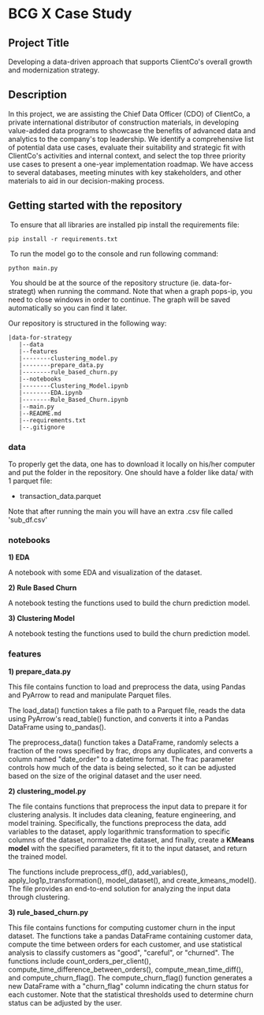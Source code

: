 # BCG X Case Study

## Project Title

Developing a data-driven approach that supports ClientCo's overall growth and modernization strategy.

## Description

In this project, we are assisting the Chief Data Officer (CDO) of ClientCo, a private international distributor of construction materials, in developing value-added data programs to showcase the benefits of advanced data and analytics to the company's top leadership. We identify a comprehensive list of potential data use cases, evaluate their suitability and strategic fit with ClientCo's activities and internal context, and select the top three priority use cases to present a one-year implementation roadmap. We have access to several databases, meeting minutes with key stakeholders, and other materials to aid in our decision-making process. 

## Getting started with the repository
​
To ensure that all libraries are installed pip install the requirements file:
 
```pip install -r requirements.txt```

​
To run the model go to the console and run following command: 
 
```python main.py```

​
You should be at the source of the repository structure (ie. data-for-strategt) when running the command.
Note that when a graph pops-ip, you need to close windows in order to continue. The graph will be saved automatically so you can find it later.

Our repository is structured in the following way:
​
```
|data-for-strategy
   |--data
   |--features
   |--------clustering_model.py
   |--------prepare_data.py
   |--------rule_based_churn.py
   |--notebooks
   |--------Clustering_Model.ipynb
   |--------EDA.ipynb
   |--------Rule_Based_Churn.ipynb
   |--main.py
   |--README.md
   |--requirements.txt
   |--.gitignore
```

### data 

To properly get the data, one has to download it locally on his/her computer and put the folder in the repository. One should have a folder like data/ with 1 parquet file:
- transaction_data.parquet

Note that after running the main you will have an extra .csv file called 'sub_df.csv'

### notebooks

**1) EDA**

A notebook with some EDA and visualization of the dataset.

**2) Rule Based Churn**

A notebook testing the functions used to build the churn prediction model.

**3) Clustering Model**

A notebook testing the functions used to build the churn prediction model.

### features

**1) prepare_data.py**

This file contains function to load and preprocess the data, using Pandas and PyArrow to read and manipulate Parquet files.

The load_data() function takes a file path to a Parquet file, reads the data using PyArrow's read_table() function, and converts it into a Pandas DataFrame using to_pandas().

The preprocess_data() function takes a DataFrame, randomly selects a fraction of the rows specified by frac, drops any duplicates, and converts a column named "date_order" to a datetime format. The frac parameter controls how much of the data is being selected, so it can be adjusted based on the size of the original dataset and the user need.


**2) clustering_model.py**

The file contains functions that preprocess the input data to prepare it for clustering analysis. It includes data cleaning, feature engineering, and model training. Specifically, the functions preprocess the data, add variables to the dataset, apply logarithmic transformation to specific columns of the dataset, normalize the dataset, and finally, create a **KMeans model** with the specified parameters, fit it to the input dataset, and return the trained model. 

The functions include preprocess_df(), add_variables(), apply_log1p_transformation(), model_dataset(), and create_kmeans_model(). The file provides an end-to-end solution for analyzing the input data through clustering.

**3) rule_based_churn.py**

This file contains functions for computing customer churn in the input dataset. The functions take a pandas DataFrame containing customer data, compute the time between orders for each customer, and use statistical analysis to classify customers as "good", "careful", or "churned". The functions include count_orders_per_client(), compute_time_difference_between_orders(), compute_mean_time_diff(), and compute_churn_flag(). The compute_churn_flag() function generates a new DataFrame with a "churn_flag" column indicating the churn status for each customer. Note that the statistical thresholds used to determine churn status can be adjusted by the user.
